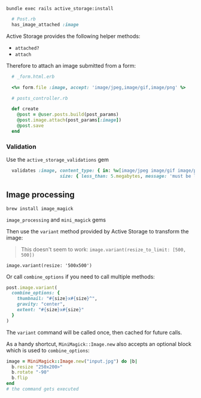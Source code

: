 `bundle exec rails active_storage:install`

```ruby
  # Post.rb
  has_image_attached :image
```

Active Storage provides the following helper methods:

- `attached?`
- `attach`

Therefore to attach an image submitted from a form:

```ruby
  # _form.html.erb

  <%= form.file :image, accept: 'image/jpeg,image/gif,image/png' %>
```

```ruby
  # posts_controller.rb

  def create
    @post = @user.posts.build(post_params)
    @post.image.attach(post_params[:image])
    @post.save
  end
```

### Validation

Use the `active_storage_validations` gem

```ruby
  validates :image, content_type: { in: %w[image/jpeg image/gif image/png], message: 'must be a valid image format (jpeg, gif, png)' },
                    size: { less_than: 5.megabytes, message: 'must be less than 5MB' }
```

## Image processing

`brew install image_magick`

`image_processing` and `mini_magick` gems

Then use the `variant` method provided by Active Storage to transform the image:

> This doesn't seem to work: `image.variant(resize_to_limit: [500, 500])`

`image.variant(resize: '500x500')`

Or call `combine_options` if you need to call multiple methods:

```ruby
post.image.variant(
  combine_options: {
    thumbnail: "#{size}x#{size}^",
    gravity: "center",
    extent: "#{size}x#{size}"
  }
)
```

The `variant` command will be called once, then cached for future calls.

As a handy shortcut, `MiniMagick::Image.new` also accepts an optional block which is used to `combine_options`:

```ruby
image = MiniMagick::Image.new("input.jpg") do |b|
  b.resize "250x200>"
  b.rotate "-90"
  b.flip
end
# the command gets executed
```
